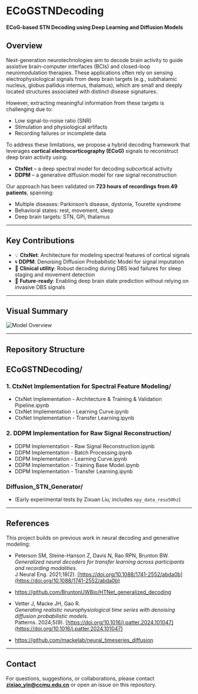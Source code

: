 # ECoGSTNDecoding

**ECoG-based STN Decoding using Deep Learning and Diffusion Models**

## Overview

Next-generation neurotechnologies aim to decode brain activity to guide assistive brain-computer interfaces (BCIs) and closed-loop neuromodulation therapies. These applications often rely on sensing electrophysiological signals from deep brain targets (e.g., subthalamic nucleus, globus pallidus internus, thalamus), which are small and deeply located structures associated with distinct disease signatures.

However, extracting meaningful information from these targets is challenging due to:
- Low signal-to-noise ratio (SNR)
- Stimulation and physiological artifacts
- Recording failures or incomplete data

To address these limitations, we propose a hybrid decoding framework that leverages **cortical electrocorticography (ECoG)** signals to reconstruct deep brain activity using:
- **CtxNet** – a deep spectral model for decoding subcortical activity
- **DDPM** – a generative diffusion model for raw signal reconstruction

Our approach has been validated on **723 hours of recordings from 49 patients**, spanning:
- Multiple diseases: Parkinson’s disease, dystonia, Tourette syndrome  
- Behavioral states: rest, movement, sleep  
- Deep brain targets: STN, GPi, thalamus

---

## Key Contributions

- 💡 **CtxNet**: Architecture for modeling spectral features of cortical signals
- 🌀 **DDPM**: Denoising Diffusion Probabilistic Model for signal imputation
- 🧠 **Clinical utility**: Robust decoding during DBS lead failures for sleep staging and movement detection
- 🔮 **Future-ready**: Enabling deep brain state prediction without relying on invasive DBS signals

---

## Visual Summary

![Model Overview](https://github.com/user-attachments/assets/81a0f0a4-c51e-4220-b8b6-bb1fcb7b9c45)

---

## Repository Structure

## ECoGSTNDecoding/

### 1. CtxNet Implementation for Spectral Feature Modeling/
- CtxNet Implementation - Architecture & Training & Validation Pipeline.ipynb
- CtxNet Implementation - Learning Curve.ipynb
- CtxNet Implementation - Transfer Learning.ipynb

### 2. DDPM Implementation for Raw Signal Reconstruction/
- DDPM Implementation - Raw Signal Reconstruction.ipynb
- DDPM Implementation - Batch Processing.ipynb
- DDPM Implementation - Learning Curve.ipynb
- DDPM Implementation - Training Base Model.ipynb
- DDPM Implementation - Transfer Learning.ipynb

### Diffusion_STN_Generator/
- (Early experimental tests by Zixuan Liu; includes `npy_data_reso50hz`)

---

## References

This project builds on previous work in neural decoding and generative modeling:

- Peterson SM, Steine-Hanson Z, Davis N, Rao RPN, Brunton BW.  
  *Generalized neural decoders for transfer learning across participants and recording modalities.*  
  J Neural Eng. 2021;18(2). [https://doi.org/10.1088/1741-2552/abda0b](https://doi.org/10.1088/1741-2552/abda0b)
- https://github.com/BruntonUWBio/HTNet_generalized_decoding

- Vetter J, Macke JH, Gao R.  
  *Generating realistic neurophysiological time series with denoising diffusion probabilistic models.*  
  Patterns. 2024;5(9). [https://doi.org/10.1016/j.patter.2024.101047](https://doi.org/10.1016/j.patter.2024.101047)
- https://github.com/mackelab/neural_timeseries_diffusion

---

## Contact

For questions, suggestions, or collaborations, please contact **zixiao_yin@ccmu.edu.cn** or open an issue on this repository.

